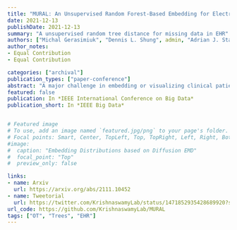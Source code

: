 ```yaml
---
title: "MURAL: An Unsupervised Random Forest-Based Embedding for Electronic Health Record Data"
date: 2021-12-13
publishDate: 2021-12-13
summary: "A unsupervised random tree distance for missing data in EHR"
authors: ["Michal Gerasimiuk", "Dennis L. Shung", admin, "Adrian J. Stanley", "Machael Shultz", "Jeffrey Ngu", "Loren Laine", "Guy Wolf", "Smita Krishnaswamy"]
author_notes:
- Equal Contribution
- Equal Contribution

categories: ["archival"]
publication_types: ["paper-conference"]
abstract: "A major challenge in embedding or visualizing clinical patient data is the heterogeneity of variable types including continuous lab values, categorical diagnostic codes, as well as missing or incomplete data. In particular, in EHR data, some variables are {\em missing not at random (MNAR)} but deliberately not collected and thus are a source of information. For example, lab tests may be deemed necessary for some patients on the basis of suspected diagnosis, but not for others. Here we present the MURAL forest -- an unsupervised random forest for representing data with disparate variable types (e.g., categorical, continuous, MNAR). MURAL forests consist of a set of decision trees where node-splitting variables are chosen at random, such that the marginal entropy of all other variables is minimized by the split. This allows us to also split on MNAR variables and discrete variables in a way that is consistent with the continuous variables. The end goal is to learn the MURAL embedding of patients using average tree distances between those patients. These distances can be fed to nonlinear dimensionality reduction method like PHATE to derive visualizable embeddings. While such methods are ubiquitous in continuous-valued datasets (like single cell RNA-sequencing) they have not been used extensively in mixed variable data. We showcase the use of our method on one artificial and two clinical datasets. We show that using our approach, we can visualize and classify data more accurately than competing approaches. Finally, we show that MURAL can also be used to compare cohorts of patients via the recently proposed tree-sliced Wasserstein distances."
featured: false
publication: In *IEEE International Conference on Big Data*
publication_short: In *IEEE Big Data*


# Featured image
# To use, add an image named `featured.jpg/png` to your page's folder.
# Focal points: Smart, Center, TopLeft, Top, TopRight, Left, Right, BottomLeft, Bottom, BottomRight.
#image:
#  caption: "Embedding Distributions based on Diffusion EMD"
#  focal_point: "Top"
#  preview_only: false

links:
- name: Arxiv
  url: https://arxiv.org/abs/2111.10452
- name: Tweetorial
  url: https://twitter.com/KrishnaswamyLab/status/1471852935428689920?s=20&t=sxgkKOqRneKIf3AmEpJJBA
url_code: https://github.com/KrishnaswamyLab/MURAL
tags: ["OT", "Trees", "EHR"]
---
```


